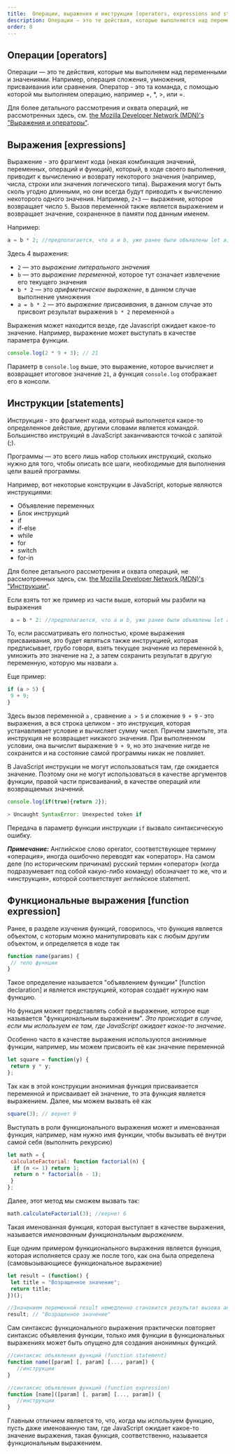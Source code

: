 ```yaml
---
title:  Операции, выражения и инструкции [operators, expressions and statements]
description: Операции — это те действия, которые выполняются над переменными и значениями. Выражение, это фрагмент кода, который приводит к вычислению и возврату некоторого значения.
order: 8
---
```


## Операции [operators]

Операции — это те действия, которые мы выполняем над переменными и значениями. Например, операция сложения, умножения, присваивания или сравнения. Оператор - это та команда, с помощью которой мы выполняем операцию, например +, \*, >, или =.

Для более детального рассмотрения и охвата операций, не рассмотренных здесь, см. [the Mozilla Developer Network (MDN)'s "Выражения и операторы"](https://developer.mozilla.org/ru/docs/Web/JavaScript/Guide/Expressions_and_Operators).

## Выражения [expressions]

Выражение - это фрагмент кода (некая комбинация значений, переменных, операций и функций), который, в ходе своего выполнения, приводит к вычислению и возврату некоторого значения (например, числа, строки или значения логического типа). Выражения могут быть сколь угодно длинными, но они всегда будут приводить к вычислению некоторого одного значения.
Например, `2+3` — выражение, которое возвращает число `5`. Вызов переменной также является выражением и возвращает значение, сохраненное в памяти под данным именем.

Например:

```javascript
a = b * 2; //предполагается, что a и b, уже ранее были объявлены let a; let b=3;
```

Здесь 4 выражения:

- `2` — это _выражение литерального значения_
- `b` — это _выражение переменной_, которое тут означает извлечение его текущего значения
- `b * 2` — это _арифметическое выражение_, в данном случае выполнение умножения
- `a = b * 2` — это _выражение присваивания_, в данном случае это присвоит результат выражения `b * 2` переменной `a`

Выражения может находится везде, где Javascript ожидает какое-то значение. Например, выражение может выступать в качестве параметра функции.

```javascript
console.log(2 * 9 + 3); // 21
```

Параметр в `console.log` выше, это выражение, которое вычисляет и возвращает итоговое значение `21`, а функция `console.log` отображает его в консоли.

## Инструкции [statements]

Инструкция - это фрагмент кода, который выполняется какое-то определенное действие, другими словами является командой. Большинство инструкций в JavaScript заканчиваются точкой с запятой (;).

Программы — это всего лишь набор стольких инструкций, сколько нужно для того, чтобы описать все шаги, необходимые для выполнения цели вашей программы.

Например, вот некоторые конструкции в JavaScript, которые являются инструкциями:

- Объявление переменных
- Блок инструкций
- if
- if-else
- while
- for
- switch
- for-in

Для более детального рассмотрения и охвата операций, не рассмотренных здесь, см. [the Mozilla Developer Network (MDN)'s "Инструкции"](https://developer.mozilla.org/ru/docs/Web/JavaScript/Reference/Statements).

Если взять тот же пример из части выше, который мы разбили на выражения

```javascript
 a = b * 2: //предполагается, что a и b, уже ранее были объявлены let a; let b=3;
```

То, если рассматривать его полностью, кроме выражения присваивания, это будет являться также инструкцией, которая предписывает, грубо говоря, взять текущее значение из переменной `b`, умножить это значение на `2`, а затем сохранить результат в другую переменную, которую мы назвали `a`.

Еще пример:

```javascript
if (a > 5) {
 9 + 9;
}
```

Здесь вызов переменной `а` , сравнение `a > 5` и сложение `9 + 9` - это выражения, а вся строка целиком - это инструкция, которая устанавливает условие и вычисляет сумму чисел. Причем заметьте, эта инструкция не возвращает никакого значения. При выполненном условии, она вычислит выражение `9 + 9`, но это значение нигде не сохранится и на состояние самой программы никак не повлияет.

В JavaScript инструкции не могут использоваться там, где ожидается значение. Поэтому они не могут использоваться в качестве аргументов функции, правой части присваиваний, в качестве операций или возвращаемых значений.

```javascript
console.log(if(true){return 2});

> Uncaught SyntaxError: Unexpected token if
```

Передача в параметр функции инструкции `if` вызвало синтаксическую ошибку.

**_Примечание:_** Английское слово operator, соответствующее термину «операция», иногда ошибочно переводят как «оператор». На самом деле (по историческим причинам) русский термин «оператор» (когда подразумевает под собой какую-либо команду) обозначает то же, что и «инструкция», которой соответствует английское statement.

## Функциональные выражения [function expression]

Ранее, в разделе изучения функций, говорилось, что функция является объектом, с которым можно манипулировать как с любым другим объектом, и определяется в коде так

```javascript
function name(params) {
 // тело функции
}
```

Такое определение называется "объявлением функции" [function declaration] и является инструкцией, которая создаёт нужную нам функцию.

Но функция может представлять собой и выражение, которое еще называется "функциональным выражением". _Это происходит в случае, если мы используем ее там, где JavaScript ожидает какое-то значение_.

Особенно часто в качестве выражения используются анонимные функции, например, мы можем присвоить её как значение переменной

```javascript
let square = function(y) {
 return y * y;
};
```

Так как в этой конструкции анонимная функция присваивается переменной и присваивает ей значение, то эта функция является выражением. Далее, мы можем вызвать её как

```javascript
square(3); // вернет 9
```

Выступать в роли функционального выражения может и именованная функция, например, нам нужно имя функции, чтобы вызывать её внутри самой себя (выполнить рекурсию)

```javascript
let math = {
 calculateFactorial: function factorial(n) {
  if (n <= 1) return 1;
  return n * factorial(n - 1);
 }
};
```

Далее, этот метод мы сможем вызвать так:

```javascript
math.calculateFactorial(3); //вернет 6
```

Такая именованная функция, которая выступает в качестве выражения, называется _именованным функциональным выражением_.

Еще одним примером функционального выражения является функция, которая исполняется сразу же после того, как она была определена (самовызывающиесе функциональное выражение)

```javascript
let result = (function() {
 let title = "Возращенное значение";
 return title;
})();

//Значением переменной result немедленно становится результат вызова анонимной функции
result; // "Возращенное значение"
```

Сам синтаксис функционального выражения практически повторяет синтаксис объявления функции, только имя функции в функциональных выражениях может быть опущено для создания анонимных функций.

```javascript
//синтаксис объявления функций (function statement)
function name([param] [, param] [..., param]) {
   //инструкции
}

//синтаксис объявления функций (function expression)
function [name]([param] [, param] [..., param]) {
   //инструкции
}
```

Главным отличием является то, что, когда мы используем функцию, пусть даже именованную там, где JavaScript ожидает какое-то значение выражения, такая функция, соответственно, называется функциональным выражением.
